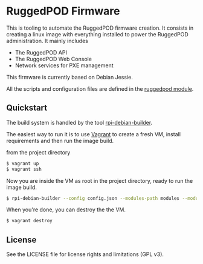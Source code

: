 # RuggedPOD Firmware

This is tooling to automate the RuggedPOD firmware creation. It consists in creating
a linux image with everything installed to power the RuggedPOD administration. It mainly
includes

 * The RuggedPOD API
 * The RuggedPOD Web Console
 * Network services for PXE management

This firmware is currently based on Debian Jessie.

All the scripts and configuration files are defined in the
[ruggedpod module](https://github.com/RuggedPOD/ruggedpod-firmware/modules/ruggedpod).


## Quickstart

The build system is handled by the tool
[rpi-debian-builder](https://github.com/ggiamarchi/rpi-debian-builder).

The easiest way to run it is to use [Vagrant](https://www.vagrantup.com/) to create a
fresh VM, install requirements and then run the image build.

from the project directory

```bash
$ vagrant up
$ vagrant ssh
```

Now you are inside the VM as root in the project directory, ready to run the image build.

```bash
$ rpi-debian-builder --config config.json --modules-path modules --modules basic,ruggedpod
```

When you're done, you can destroy the the VM.

```bash
$ vagrant destroy
```


## License

See the LICENSE file for license rights and limitations (GPL v3).
